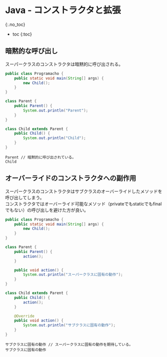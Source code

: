 # Java - コンストラクタと拡張
{:.no_toc}

* toc
{:toc}

## 暗黙的な呼び出し
スーパークラスのコンストラクタは暗黙的に呼び出される。

```java
public class Programacho {
    public static void main(String[] args) {
        new Child();
    }
}

class Parent {
    public Parent() {
        System.out.println("Parent");
    }
}

class Child extends Parent {
    public Child() {
        System.out.println("Child");
    }
}
```

```
Parent // 暗黙的に呼び出されている。
Child
```

## オーバーライドのコンストラクタへの副作用
スーパークラスのコンストラクタはサブクラスのオーバーライドしたメソッドを呼び出してしまう。  
コンストラクタではオーバーライド可能なメソッド（privateでもstaticでもfinalでもない）の呼び出しを避けた方が良い。

```java
public class Programacho {
    public static void main(String[] args) {
        new Child();
    }
}

class Parent {
    public Parent() {
        action();
    }

    public void action() {
        System.out.println("スーパークラスに固有の動作");
    }
}

class Child extends Parent {
    public Child() {
        action();
    }

    @Override
    public void action() {
        System.out.println("サブクラスに固有の動作");
    }
}
```

```
サブクラスに固有の動作 // スーパークラスに固有の動作を期待している。
サブクラスに固有の動作
```
